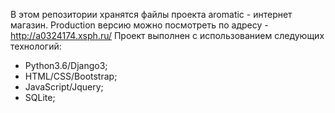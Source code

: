 В этом репозитории хранятся файлы проекта aromatic - интернет магазин.
Production версию можно посмотреть по адресу - http://a0324174.xsph.ru/
Проект выполнен с использованием следующих технологий:
 - Python3.6/Django3;
 - HTML/CSS/Bootstrap;
 - JavaScript/Jquery;
 - SQLite;
